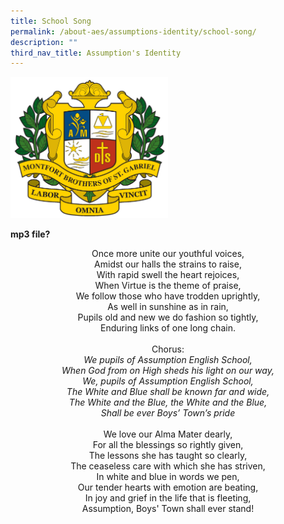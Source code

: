 ```yaml
---
title: School Song
permalink: /about-aes/assumptions-identity/school-song/
description: ""
third_nav_title: Assumption's Identity
---
```

<style>  
img {  
  display: block;  
  margin-left: auto;  
  margin-right: auto;  
}  
</style>  
<body><img src="/images/AES%20Crest.gif" alt="AES Crest" style="width:50%;">  
  
</body>

**mp3 file?**


<p style="text-align:center;">Once more unite our youthful voices,<br>Amidst our halls the strains to raise,<br>With rapid swell the heart rejoices,<br>When Virtue is the theme of praise,<br>We follow those who have trodden uprightly,<br>As well in sunshine as in rain,<br>Pupils old and new we do fashion so tightly,<br>Enduring links of one long chain.<br><br>Chorus:<br><em>We pupils of Assumption English School,<br>When God from on High sheds his light on our way,<br>We, pupils of Assumption English School,<br>The White and Blue shall be known far and wide,<br>The White and the Blue, the White and the Blue,<br>Shall be ever Boys’ Town’s pride</em><br><br>We love our Alma Mater dearly,<br>For all the blessings so rightly given,<br>The lessons she has taught so clearly,<br>The ceaseless care with which she has striven,<br>In white and blue in words we pen,<br>Our tender hearts with emotion are beating,<br>In joy and grief in the life that is fleeting,<br>Assumption, Boys' Town shall ever stand!<p>